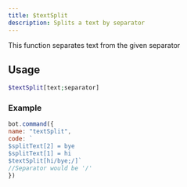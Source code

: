 ```yaml
---
title: $textSplit
description: Splits a text by separator
---
```


This function separates text from the given separator

## Usage

```php
$textSplit[text;separator]
```

### Example

```javascript
bot.command({
name: "textSplit",
code: `
$splitText[2] = bye
$splitText[1] = hi
$textSplit[hi/bye;/]`
//Separator would be '/'
})
```

